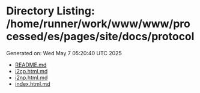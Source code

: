 # Directory Listing: /home/runner/work/www/www/processed/es/pages/site/docs/protocol
Generated on: Wed May  7 05:20:40 UTC 2025

- [README.md](README.md)
- [i2cp.html.md](i2cp.html.md)
- [i2np.html.md](i2np.html.md)
- [index.html.md](index.html.md)
